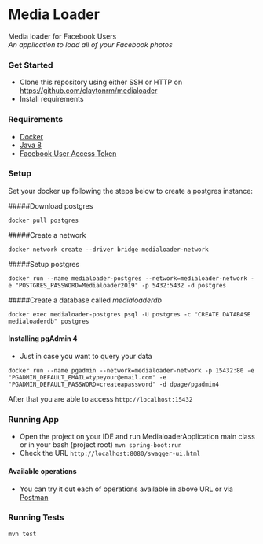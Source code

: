 # Media Loader
Media loader for Facebook Users<br>
*An application to load all of your Facebook photos*

### Get Started

* Clone this repository using either SSH or HTTP on https://github.com/claytonrm/medialoader
* Install requirements

### Requirements
- [Docker](https://www.docker.com)
- [Java 8](https://www.oracle.com/technetwork/java/javase/downloads/jdk8-downloads-2133151.html?printOnly=1)
- [Facebook User Access Token](https://developers.facebook.com/docs/facebook-login/access-tokens/)

### Setup
Set your docker up following the steps below to create a postgres instance:

#####Download postgres
 ```shell 
 docker pull postgres
 ```
#####Create a network
 ```shell 
 docker network create --driver bridge medialoader-network
 ```

#####Setup postgres
 ```shell 
docker run --name medialoader-postgres --network=medialoader-network -e "POSTGRES_PASSWORD=Medialoader2019" -p 5432:5432 -d postgres
 ```

#####Create a database called *medialoaderdb*
 ```shell 
docker exec medialoader-postgres psql -U postgres -c "CREATE DATABASE medialoaderdb" postgres
 ```

#### Installing pgAdmin 4
* Just in case you want to query your data


```shell
docker run --name pgadmin --network=medialoader-network -p 15432:80 -e "PGADMIN_DEFAULT_EMAIL=typeyour@email.com" -e "PGADMIN_DEFAULT_PASSWORD=createapassword" -d dpage/pgadmin4
```

 After that you are able to access `http://localhost:15432`

### Running App

* Open the project on your IDE and run MedialoaderApplication main class or in your bash (project root) `mvn spring-boot:run`
* Check the URL `http://localhost:8080/swagger-ui.html`

#### Available operations
* You can try it out each of operations available in above URL or via [Postman](https://www.getpostman.com/)

### Running Tests
```shell
mvn test
```

